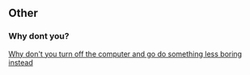 ## Other

### Why dont you?

[Why don't you turn off the computer and go do something less boring instead](https://www.youtube.com/watch?v=3FQktsKvXcg)

